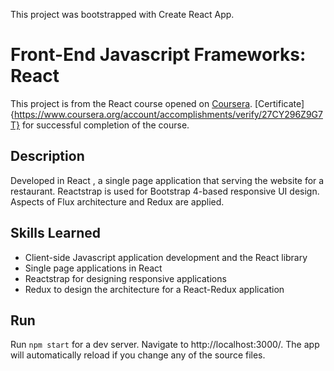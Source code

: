 This project was bootstrapped with Create React App.

# Front-End Javascript Frameworks: React

This project is from the React course opened on [Coursera](https://www.coursera.org/learn/front-end-react).
[Certificate]{https://www.coursera.org/account/accomplishments/verify/27CY296Z9G7T} for successful completion of the course.

## Description

Developed in React , a single page application that serving the website for a restaurant. Reactstrap is used for Bootstrap 4-based responsive UI design. Aspects of Flux architecture and Redux are applied.

## Skills Learned
-   Client-side Javascript application development and the React library
-   Single page applications in React
-   Reactstrap for designing responsive applications
-   Redux to design the architecture for a React-Redux application

## Run
Run `npm start` for a dev server. Navigate to http://localhost:3000/. The app will automatically reload if you change any of the source files.
